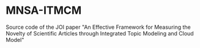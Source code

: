 # MNSA-ITMCM
Source code of the JOI paper "An Effective Framework for Measuring the Novelty of Scientific Articles through Integrated Topic Modeling and Cloud Model"
